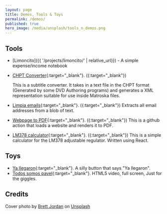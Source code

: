 ```yaml
---
layout: page
title: Demos, Tools & Toys
permalink: /demos/
published: true
hero_image: /media/unsplash/tools_n_demos.png
---
```


## Tools

- [Limoncito]({{ '/projects/limoncito/' | relative_url}}) - A simple expense/income notebook

- [CHPT Converter](https://demos.noenieto.com/chpt-konvertilo/){:target="_blank"}.
  ([<i class="fab fa-github-alt"></i>](https://github.com/misaelnieto/chpt-konvertilo){:target="_blank"})

  This is a subtitle converter. It takes in a text file in the CHPT format
  (Generated by some DVD Authoring programs) and generates a XML representation
  suitable for use inside Matroska files.

- [Limpia emails](https://demos.noenieto.com/limpiaemails/){:target="_blank"}.
  ([<i class="fab fa-github-alt"></i>](https://github.com/misaelnieto/limpiaemails){:target="_blank"})
  Extracts all email addresses from a blob of text.

- [Webpage to PDF](https://github.com/marketplace/actions/webpage-to-pdf/){:target="_blank"}.
  ([<i class="fab fa-github-alt"></i>](https://github.com/misaelnieto/web_to_pdf_action){:target="_blank"})
  This is a github action that loads a website and renders it to PDF.

- [LM378 calculator](https://demos.noenieto.com/lm317-calculator/){:target="_blank"}.
  ([<i class="fab fa-github-alt"></i>](https://github.com/misaelnieto/lm317-calculator/){:target="_blank"})
  This is a simple calculator for the LM378 adjustable regulator. Written using React.

## Toys

- [Ya llegaron](https://demos.noenieto.com/ya-llegaron//){:target="_blank"}.
  A silly button that says "Ya llegaron".
- [Todos somos pavel](https://demos.noenieto.com/todos-somos/pavel.html){:target="_blank"}. HTML5 video, full screen, Just for the giggles.


## Credits
<span>Cover photo by <a href="https://unsplash.com/@brett_jordan?utm_source=unsplash&amp;utm_medium=referral&amp;utm_content=creditCopyText">Brett Jordan</a> on <a href="https://unsplash.com/s/photos/tools-toys?utm_source=unsplash&amp;utm_medium=referral&amp;utm_content=creditCopyText">Unsplash</a></span>